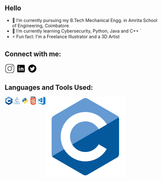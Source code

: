 ## Hello

- 🏫 I’m currently pursuing my B.Tech Mechanical Engg. in Amrita School of Engineering, Coimbatore
- 🔭 I’m currently learning Cybersecurity, Python, Java and C++ `
- ⚡ Fun fact: I'm a Freelance Illustrator and a 3D Artist

## Connect with me:

[<img height="32" width="32" src="https://github.com/Prawin-Subrajith/Prawin-Subrajith/blob/main/icons8-instagram.gif" />][Instagram]
[<img height="32" width="32" src="https://github.com/Prawin-Subrajith/Prawin-Subrajith/blob/main/linkedin-bounce.gif" />][LinkedIn]
[<img height="32" width="32" src="https://github.com/Prawin-Subrajith/Prawin-Subrajith/blob/main/twitter-circled-shake.gif" />][Twitter]

## Languages and Tools Used:

<img align="left" alt="CPP" width="26px" src="https://raw.githubusercontent.com/github/explore/80688e429a7d4ef2fca1e82350fe8e3517d3494d/topics/cpp/cpp.png">
<img align="left" alt="C" width="26px" src="https://raw.githubusercontent.com/github/explore/80688e429a7d4ef2fca1e82350fe8e3517d3494d/topics/c/c.png">
<img align="left" alt="PYTHON" width="26px" src="https://raw.githubusercontent.com/github/explore/80688e429a7d4ef2fca1e82350fe8e3517d3494d/topics/python/python.png">
<img align="left" alt="HTML" width="26px" src="https://raw.githubusercontent.com/github/explore/80688e429a7d4ef2fca1e82350fe8e3517d3494d/topics/html/html.png">
<img align="left" alt="VSCODE" width="26px" src="https://raw.githubusercontent.com/github/explore/80688e429a7d4ef2fca1e82350fe8e3517d3494d/topics/visual-studio-code/visual-studio-code.png">
<a href="https://www.cprogramming.com/" target="_blank"> <img src="https://raw.githubusercontent.com/devicons/devicon/master/icons/c/c-original.svg" 


[Instagram]: https://grabify.link/S76JQG
[LinkedIn]: https://grabify.link/FNWGCD
[Twitter]: https://grabify.link/JWOH48
